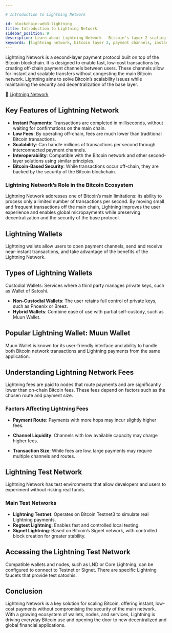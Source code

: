 ```yaml
---

# Introduction to Lightning Network

id: blockchain-web3-lightning
title: Introduction to Lightning Network
sidebar_position: 9
description: Learn about Lightning Network - Bitcoin's layer 2 scaling solution enabling instant, low-cost transactions through off-chain payment channels.
keywords: [lightning network, bitcoin layer 2, payment channels, instant payments, bitcoin scalability, off-chain transactions, micropayments, lightning nodes]
---
```




Lightning Network is a second-layer payment protocol built on top of the Bitcoin blockchain. It is designed to enable fast, low-cost transactions by creating off-chain payment channels between users. These channels allow for instant and scalable transfers without congesting the main Bitcoin network. Lightning aims to solve Bitcoin’s scalability issues while maintaining the security and decentralization of the base layer.

🔗 [Lightning Network](https://lightning.network/)

## Key Features of Lightning Network
* **Instant Payments**: Transactions are completed in milliseconds, without waiting for confirmations on the main chain.
* **Low Fees**: By operating off-chain, fees are much lower than traditional Bitcoin transactions.
* **Scalability**: Can handle millions of transactions per second through interconnected payment channels.
* **Interoperability**: Compatible with the Bitcoin network and other second-layer solutions using similar principles.
* **Bitcoin-Based Security**: While transactions occur off-chain, they are backed by the security of the Bitcoin blockchain.

### Lightning Network’s Role in the Bitcoin Ecosystem
Lightning Network addresses one of Bitcoin’s main limitations: its ability to process only a limited number of transactions per second. By moving small and frequent transactions off the main chain, Lightning improves the user experience and enables global micropayments while preserving decentralization and the security of the base protocol.

## Lightning Wallets
Lightning wallets allow users to open payment channels, send and receive near-instant transactions, and take advantage of the benefits of the Lightning Network.

## Types of Lightning Wallets
Custodial Wallets: Services where a third party manages private keys, such as Wallet of Satoshi.

* **Non-Custodial Wallets**: The user retains full control of private keys, such as Phoenix or Breez.
* **Hybrid Wallets**: Combine ease of use with partial self-custody, such as Muun Wallet.

## Popular Lightning Wallet: Muun Wallet
Muun Wallet is known for its user-friendly interface and ability to handle both Bitcoin network transactions and Lightning payments from the same application.

## Understanding Lightning Network Fees
Lightning fees are paid to nodes that route payments and are significantly lower than on-chain Bitcoin fees. These fees depend on factors such as the chosen route and payment size.

### Factors Affecting Lightning Fees
* **Payment Route**: Payments with more hops may incur slightly higher fees.

* **Channel Liquidity**: Channels with low available capacity may charge higher fees.

* **Transaction Size**: While fees are low, large payments may require multiple channels and routes.

## Lightning Test Network
Lightning Network has test environments that allow developers and users to experiment without risking real funds.

### Main Test Networks
* **Lightning Testnet**: Operates on Bitcoin Testnet3 to simulate real Lightning payments.
* **Regtest Lightning**: Enables fast and controlled local testing.
* **Signet Lightning**: Based on Bitcoin’s Signet network, with controlled block creation for greater stability.

## Accessing the Lightning Test Network
Compatible wallets and nodes, such as LND or Core Lightning, can be configured to connect to Testnet or Signet. There are specific Lightning faucets that provide test satoshis.

## Conclusion
Lightning Network is a key solution for scaling Bitcoin, offering instant, low-cost payments without compromising the security of the main network. With a growing ecosystem of wallets, nodes, and services, Lightning is driving everyday Bitcoin use and opening the door to new decentralized and global financial applications.

